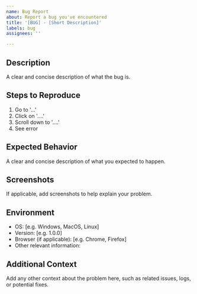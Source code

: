 ```yaml
---
name: Bug Report
about: Report a bug you've encountered
title: '[BUG] - [Short Description]'
labels: bug
assignees: ''

---
```


## Description
A clear and concise description of what the bug is.

## Steps to Reproduce
1. Go to '...'
2. Click on '....'
3. Scroll down to '....'
4. See error

## Expected Behavior
A clear and concise description of what you expected to happen.

## Screenshots
If applicable, add screenshots to help explain your problem.

## Environment
- OS: [e.g. Windows, MacOS, Linux]
- Version: [e.g. 1.0.0]
- Browser (if applicable): [e.g. Chrome, Firefox]
- Other relevant information:

## Additional Context
Add any other context about the problem here, such as related issues, logs, or potential fixes.
